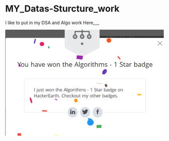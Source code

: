 # MY_Datas-Sturcture_work
I like to put in my DSA and Algo work Here,,,,,
<p align="center"> 
<img src="https://github.com/palash0216/Web-dev-basic-Frame/blob/main/Screenshot%20(329).png" alt="palash0216" /> </p>
